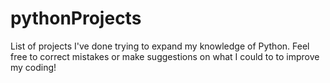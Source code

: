 # pythonProjects
List of projects I've done trying to expand my knowledge of Python. Feel free to correct mistakes or make suggestions on what I could to to improve my coding!
